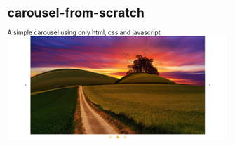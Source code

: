 # carousel-from-scratch
A simple carousel using only html, css and javascript
![Screenshot](img/final.png)
